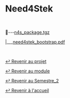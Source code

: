 # Need4Stek

<br>

📂---[n4s_package.tgz](https://github.com/Studio-17/Epitech-Subjects/blob/main/Semestre_2/B-AIA-200/Need4Stek/Bootstrap_Need4Stek/n4s_package.tgz)

|\_\_\_[need4stek_bootstrap.pdf](https://github.com/Studio-17/Epitech-Subjects/blob/main/Semestre_2/B-AIA-200/Need4Stek/Bootstrap_Need4Stek/need4stek_bootstrap.pdf)

<br>

[↩️ Revenir au projet](https://github.com/Studio-17/Epitech-Subjects/tree/main/Semestre_2/B-AIA-200/Need4Stek)

[↩️ Revenir au module](https://github.com/Studio-17/Epitech-Subjects/tree/main/Semestre_2/B-AIA-200)

[↩️ Revenir au Semestre_2](https://github.com/Studio-17/Epitech-Subjects/tree/main/Semestre_2)

[↩️ Revenir à l'accueil](https://github.com/Studio-17/Epitech-Subjects)
